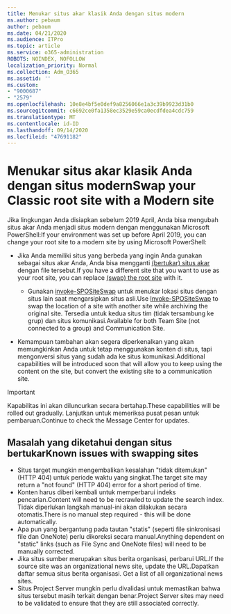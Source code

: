 ```yaml
---
title: Menukar situs akar klasik Anda dengan situs modern
ms.author: pebaum
author: pebaum
ms.date: 04/21/2020
ms.audience: ITPro
ms.topic: article
ms.service: o365-administration
ROBOTS: NOINDEX, NOFOLLOW
localization_priority: Normal
ms.collection: Adm_O365
ms.assetid: ''
ms.custom:
- "9000687"
- "2579"
ms.openlocfilehash: 10e8e4bf5e0def9a8256066e1a3c39b9923d31b0
ms.sourcegitcommit: c6692ce0fa1358ec3529e59ca0ecdfdea4cdc759
ms.translationtype: MT
ms.contentlocale: id-ID
ms.lasthandoff: 09/14/2020
ms.locfileid: "47691182"
---
```

# <a name="swap-your-classic-root-site-with-a-modern-site"></a><span data-ttu-id="460eb-102">Menukar situs akar klasik Anda dengan situs modern</span><span class="sxs-lookup"><span data-stu-id="460eb-102">Swap your Classic root site with a Modern site</span></span>

<span data-ttu-id="460eb-103">Jika lingkungan Anda disiapkan sebelum 2019 April, Anda bisa mengubah situs akar Anda menjadi situs modern dengan menggunakan Microsoft PowerShell:</span><span class="sxs-lookup"><span data-stu-id="460eb-103">If your environment was set up before April 2019, you can change your root site to a modern site by using Microsoft PowerShell:</span></span>

- <span data-ttu-id="460eb-104">Jika Anda memiliki situs yang berbeda yang ingin Anda gunakan sebagai situs akar Anda, Anda bisa mengganti [(bertukar) situs akar](https://docs.microsoft.com/sharepoint/modern-root-site) dengan file tersebut.</span><span class="sxs-lookup"><span data-stu-id="460eb-104">If you have a different site that you want to use as your root site, you can replace [(swap) the root site](https://docs.microsoft.com/sharepoint/modern-root-site) with it.</span></span> 
    - <span data-ttu-id="460eb-105">Gunakan [invoke-SPOSiteSwap](https://docs.microsoft.com/powershell/module/sharepoint-online/invoke-spositeswap?view=sharepoint-ps) untuk menukar lokasi situs dengan situs lain saat mengarsipkan situs asli.</span><span class="sxs-lookup"><span data-stu-id="460eb-105">Use [Invoke-SPOSiteSwap](https://docs.microsoft.com/powershell/module/sharepoint-online/invoke-spositeswap?view=sharepoint-ps) to swap the location of a site with another site while archiving the original site.</span></span> <span data-ttu-id="460eb-106">Tersedia untuk kedua situs tim (tidak tersambung ke grup) dan situs komunikasi.</span><span class="sxs-lookup"><span data-stu-id="460eb-106">Available for both Team Site (not connected to a group) and Communication Site.</span></span> 

- <span data-ttu-id="460eb-107">Kemampuan tambahan akan segera diperkenalkan yang akan memungkinkan Anda untuk tetap menggunakan konten di situs, tapi mengonversi situs yang sudah ada ke situs komunikasi.</span><span class="sxs-lookup"><span data-stu-id="460eb-107">Additional capabilities will be introduced soon that will allow you to keep using the content on the site, but convert the existing site to a communication site.</span></span> 
>[!Important]
><span data-ttu-id="460eb-108">Kapabilitas ini akan diluncurkan secara bertahap.</span><span class="sxs-lookup"><span data-stu-id="460eb-108">These capabilities will be rolled out gradually.</span></span> <span data-ttu-id="460eb-109">Lanjutkan untuk memeriksa pusat pesan untuk pembaruan.</span><span class="sxs-lookup"><span data-stu-id="460eb-109">Continue to check the Message Center for updates.</span></span> 

## <a name="known-issues-with-swapping-sites"></a><span data-ttu-id="460eb-110">Masalah yang diketahui dengan situs bertukar</span><span class="sxs-lookup"><span data-stu-id="460eb-110">Known issues with swapping sites</span></span>

- <span data-ttu-id="460eb-111">Situs target mungkin mengembalikan kesalahan "tidak ditemukan" (HTTP 404) untuk periode waktu yang singkat.</span><span class="sxs-lookup"><span data-stu-id="460eb-111">The target site may return a "not found" (HTTP 404) error for a short period of time.</span></span>
- <span data-ttu-id="460eb-112">Konten harus diberi kembali untuk memperbarui indeks pencarian.</span><span class="sxs-lookup"><span data-stu-id="460eb-112">Content will need to be recrawled to update the search index.</span></span> <span data-ttu-id="460eb-113">Tidak diperlukan langkah manual-ini akan dilakukan secara otomatis.</span><span class="sxs-lookup"><span data-stu-id="460eb-113">There is no manual step required - this will be done automatically.</span></span>
- <span data-ttu-id="460eb-114">Apa pun yang bergantung pada tautan "statis" (seperti file sinkronisasi file dan OneNote) perlu dikoreksi secara manual.</span><span class="sxs-lookup"><span data-stu-id="460eb-114">Anything dependent on "static" links (such as File Sync and OneNote files) will need to be manually corrected.</span></span>
- <span data-ttu-id="460eb-115">Jika situs sumber merupakan situs berita organisasi, perbarui URL.</span><span class="sxs-lookup"><span data-stu-id="460eb-115">If the source site was an organizational news site, update the URL.</span></span><span data-ttu-id="460eb-116">Dapatkan daftar semua situs berita organisasi.</span><span class="sxs-lookup"><span data-stu-id="460eb-116"> Get a list of all organizational news sites.</span></span>
- <span data-ttu-id="460eb-117">Situs Project Server mungkin perlu divalidasi untuk memastikan bahwa situs tersebut masih terkait dengan benar.</span><span class="sxs-lookup"><span data-stu-id="460eb-117">Project Server sites may need to be validated to ensure that they are still associated correctly.</span></span>

